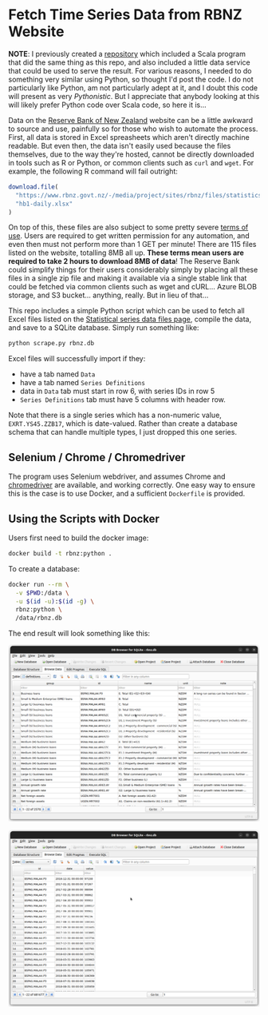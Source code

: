 # Fetch Time Series Data from RBNZ Website

**NOTE**: I previously created a [repository](https://github.com/cmhh/rbnz) which included a Scala program that did the same thing as this repo, and also included a little data service that could be used to serve the result.  For various reasons, I needed to do something very similar using Python, so thought I'd post the code.  I do not particularly like Python, am not particularly adept at it, and I doubt this code will present as very _Pythonistic_.  But I appreciate that anybody looking at this will likely prefer Python code over Scala code, so here it is...

Data on the [Reserve Bank of New Zealand](https://www.rbnz.govt.nz/statistics) website can be a little awkward to source and use, painfully so for those who wish to automate the process.  First, all data is stored in Excel spreasheets which aren't directly machine readable.  But even then, the data isn't easily used because the files themselves, due to the way they're hosted, cannot be directly downloaded in tools such as R or Python, or common clients such as `curl` and `wget`.  For example, the following R command will fail outright:

```r
download.file(
  "https://www.rbnz.govt.nz/-/media/project/sites/rbnz/files/statistics/series/b/b1/hb1-daily.xlsx",
  "hb1-daily.xlsx"
)
```

On top of this, these files are also subject to some pretty severe [terms of use](https://www.rbnz.govt.nz/about-our-site/terms-of-use).  Users are required to get written permission for any automation, and even then must not perform more than 1 GET per minute!  There are 115 files listed on the website, totalling 8MB all up.  **These terms mean users are required to take 2 hours to download 8MB of data**!  The Reserve Bank could simplify things for their users considerably simply by placing all these files in a single zip file and making it available via a single stable link that could be fetched via common clients such as wget and cURL... Azure BLOB storage, and S3 bucket... anything, really.  But in lieu of that...

This repo includes a simple Python script which can be used to fetch all Excel files listed on the [Statistical series data files page](https://www.rbnz.govt.nz/statistics/series/data-file-index-page), compile the data, and save to a SQLite database.  Simply run something like:

```bash
python scrape.py rbnz.db
```

Excel files will successfully import if they:

* have a tab named `Data`
* have a tab named `Series Definitions`
* data in `Data` tab must start in row 6, with series IDs in row 5
* `Series Definitions` tab must have 5 columns with header row.

Note that there is a single series which has a non-numeric value, `EXRT.YS45.ZZB17`, which is date-valued.  Rather than create a database schema that can handle multiple types, I just dropped this one series.  


## Selenium / Chrome / Chromedriver

The program uses Selenium webdriver, and assumes Chrome and [chromedriver](https://chromedriver.chromium.org/) are available, and working correctly.  One easy way to ensure this is the case is to use Docker, and a sufficient `Dockerfile` is provided.


## Using the Scripts with Docker

Users first need to build the docker image:

```bash
docker build -t rbnz:python .
```

To create a database:

```bash
docker run --rm \
  -v $PWD:/data \
  -u $(id -u):$(id -g) \
  rbnz:python \
  /data/rbnz.db
```

The end result will look something like this:

![](img/defs.png)

![](img/series.png)
